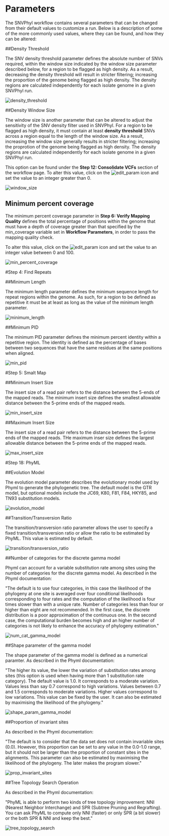 # Parameters

The SNVPhyl workflow contains several parameters that can be changed from their default values to customize a run. Below is a description of some of the more commonly used values, where they can be found, and how they can be altered:

##Density Threshold 

The SNV density threshold parameter defines the absolute number of SNVs required, within the window size indicated by the window size parameter described below, for a region to be flagged as high density.  As a result, decreasing the density threshold will result in stricter filtering; increasing the proportion of the genome being flagged as high density. The density regions are calculated independently for each isolate genome in a given SNVPhyl run. 

![density_threshold][]

##Density Window Size

The window size is another parameter that can be altered to adjust the sensitivity of the SNV density filter used in SNVPhyl.  For a region to be flagged as high density, it must contain at least **density threshold** SNVs across a region equal to the length of the window size.  As a result, increasing the window size generally results in stricter filtering; increasing the proprotion of the genome being flagged as high density.  The density regions are calculated independently for each isolate genome in a given SNVPhyl run.

This option can be found under the **Step 12: Consolidate VCFs** section of the workflow page. To alter this value, click on the ![edit_param][] icon and set the value to an integer greater than 0.  

![window_size][]

## Minimum percent coverage

The minimum percent coverage parameter in **Step 6: Verify Mapping Quality** defines the total percentage of positions within the genome that must have a depth of coverage greater than that specified by the min_coverage variable set in **Workflow Parameters**, in order to pass the mapping quality check.    

To alter this value, click on the ![edit_param][] icon and set the value to an integer value between 0 and 100.

![min_percent_coverage][]

#Step 4: Find Repeats

##Minimum Length

The minimum length parameter defines the minimum sequence length for repeat regions within the genome.  As such, for a region to be defined as repetitive it must be at least as long as the value of the minimum length parameter.
 
![minimum_length][]

##Minimum PID

The minimum PID parameter defines the minimum percent identity within a repetitive region.  The identity is defined as the percentage of bases between two sequences that have the same residues at the same positions when aligned.

![min_pid][]

#Step 5: Smalt Map

##Minimum Insert Size

The insert size of a read pair refers to the distance between the 5-ends of the mapped reads.  The minimum insert size defines the smallest allowable distance between the 5-prime ends of the mapped reads.

![min_insert_size][]

##Maximum Insert Size

The insert size of a read pair refers to the distance between the 5-prime ends of the mapped reads.  THe maximum inser size defines the largest allowable distance between the 5-prime ends of the mapped reads.

![max_insert_size][]

#Step 18: PhyML

##Evolution Model

The evolution model parameter describes the evolutionary model used by Phyml to generate the phylogenetic tree.  The default model is the GTR model, but optional models include the JC69, K80, F81, F84, HKY85, and TN93 substitution models. 

![evolution_model][]

##Transition/Transversion Ratio

The transition/transversion ratio parameter allows the user to specify a fixed transition/transversion ratio or allow the ratio to be estimated by PhyML.  This value is estimated by default. 

![transition/transversion_ratio][]

##Number of categories for the discrete gamma model

Phyml can account for a variable substitution rate among sites using the number of categories for the discrete gamma model.  As described in the Phyml documentation:

 "The default is to use four categories, in this case the likelihood of the phylogeny at one site is averaged over four conditional likelihoods corresponding to four rates and the computation of the likelihood is four times slower than with a unique rate. Number of categories less than four or higher than eight are not recommended. In the first case, the discrete distribution is a poor approximation of the continuous one. In the second case, the computational burden becomes high and an higher number of categories is not likely to enhance the accuracy of phylogeny estimation."   

![num_cat_gamma_model][]

##Shape parameter of the gamma model

The shape parameter of the gamma model is defined as a numerical paramter.  As described in the Phyml documentation:

"The higher its value, the lower the variation of substitution rates among sites (this option is used when having more than 1 substitution rate category). The default value is 1.0. It corresponds to a moderate variation. Values less than say 0.7 correspond to high variations. Values between 0.7 and 1.5 corresponds to moderate variations. Higher values correspond to low variations. This value can be fixed by the user. It can also be estimated by maximising the likelihood of the phylogeny."

![shape_param_gamma_model][]

##Proportion of invariant sites

As described in the Phyml documentation:

"The default is to consider that the data set does not contain invariable sites (0.0). However, this proportion can be set to any value in the 0.0-1.0 range, but it should not be larger than the proportion of constant sites in the alignments. This parameter can also be estimated by maximising the likelihood of the phylogeny. The later makes the program slower."

![prop_invariant_sites][]

##Tree Topology Search Operation

As described in the Phyml documentation:

"PhyML is able to perform two kinds of tree topology improvement: NNI (Nearest Neighbor Interchange) and SPR (Subtree Pruning and Regrafting). You can ask PhyML to compute only NNI (faster) or only SPR (a bit slower) or the both SPR & NNI and keep the best."

![tree_topology_search][]

[minimum_length]: images/minimum_length.png
[min_pid]: images/min_pid.png
[min_insert_size]: images/min_insert_size.png
[max_insert_size]: images/max_insert_size.png
[evolution_model]: images/evolution_model.png
[transition/transversion_ratio]: images/transition_transversion_ratio.png
[num_cat_gamma_model]: images/num_cat_gamma_model.png
[shape_param_gamma_model]: images/shape_param_gamma_model.png
[prop_invariant_sites]: images/prop_invariant_sites.png
[tree_topology_search]: images/tree_topology_search.png
[min_percent_coverage]: images/min_percent_coverage.png
[window_size]: images/window_size.png
[density_threshold]: images/density_threshold.png
[edit_param]: images/edit_param.png  
